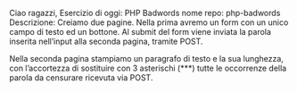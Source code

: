 Ciao ragazzi,
Esercizio di oggi: PHP Badwords
nome repo: php-badwords
Descrizione: Creiamo due pagine. Nella prima avremo un form con un unico campo di testo ed un bottone. Al submit del form viene inviata la parola inserita nell’input alla seconda pagina, tramite POST.

Nella seconda pagina stampiamo un paragrafo di testo e la sua lunghezza, con l’accortezza di sostituire con 3 asterischi (***) tutte le occorrenze della parola da censurare ricevuta via POST.